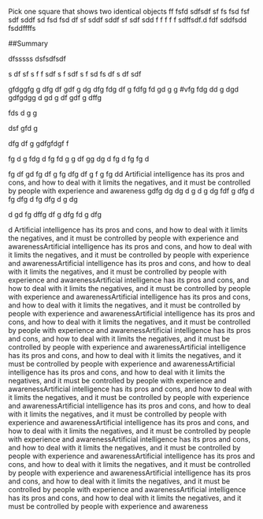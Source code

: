 Pick one square that shows two identical objects
ff
fsfd
sdfsdf
sf
fs
fsd
fsf
sdf
sddf
sd
fsd
fsd
df
sf
sddf
sddf
sf
sdf
sdd
f
f
f
f
f
sdffsdf.d
fdf
sddfsdd
fsddffffs

##Summary

dfsssss
dsfsdfsdf

s
df
sf
s
f
f
sdf
s
f
sdf
s
f
sd
fs
df
s
df
sdf

gfdggfg
g
dfg
df
gdf
g
dg
dfg
fdg
df
g
fdfg
fd
gd
g
g
#vfg
fdg
dd
g
dgd
gdfgdgg
d
gd
g
df
gdf
g
dffg

fds
d
g
g

dsf
gfd
g


dfg
df
g
gdfgfdgf
f

fg
d
g
fdg
d
fg
fd
g
g
df
gg
dg
d
fg
d
fg
fg
d

fg
df
gd
fg
df
g
fg
dfg
df
g
f
g
fg
dd
Artificial intelligence has its pros and cons, and how to deal with it limits the negatives, and it must be controlled by people with experience and awareness
gdfg
dg
dg
d
g
d
g
dg
fdf
g
dfg
d
fg
dfg
d
fg
dfg
d
g
dg

d
gd
fg
dffg
df
g
dfg
fd
g
dfg

d
Artificial intelligence has its pros and cons, and how to deal with it limits the negatives, and it must be controlled by people with experience and awarenessArtificial intelligence has its pros and cons, and how to deal with it limits the negatives, and it must be controlled by people with experience and awarenessArtificial intelligence has its pros and cons, and how to deal with it limits the negatives, and it must be controlled by people with experience and awarenessArtificial intelligence has its pros and cons, and how to deal with it limits the negatives, and it must be controlled by people with experience and awarenessArtificial intelligence has its pros and cons, and how to deal with it limits the negatives, and it must be controlled by people with experience and awarenessArtificial intelligence has its pros and cons, and how to deal with it limits the negatives, and it must be controlled by people with experience and awarenessArtificial intelligence has its pros and cons, and how to deal with it limits the negatives, and it must be controlled by people with experience and awarenessArtificial intelligence has its pros and cons, and how to deal with it limits the negatives, and it must be controlled by people with experience and awarenessArtificial intelligence has its pros and cons, and how to deal with it limits the negatives, and it must be controlled by people with experience and awarenessArtificial intelligence has its pros and cons, and how to deal with it limits the negatives, and it must be controlled by people with experience and awarenessArtificial intelligence has its pros and cons, and how to deal with it limits the negatives, and it must be controlled by people with experience and awarenessArtificial intelligence has its pros and cons, and how to deal with it limits the negatives, and it must be controlled by people with experience and awarenessArtificial intelligence has its pros and cons, and how to deal with it limits the negatives, and it must be controlled by people with experience and awarenessArtificial intelligence has its pros and cons, and how to deal with it limits the negatives, and it must be controlled by people with experience and awarenessArtificial intelligence has its pros and cons, and how to deal with it limits the negatives, and it must be controlled by people with experience and awarenessArtificial intelligence has its pros and cons, and how to deal with it limits the negatives, and it must be controlled by people with experience and awareness
